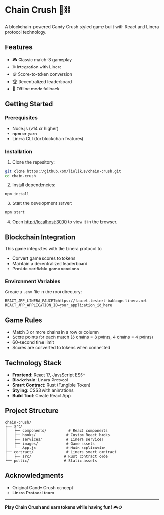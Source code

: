 
# Chain Crush 🍬⛓️

A blockchain-powered Candy Crush styled game built with React and Linera protocol technology.

## Features

- 🎮 Classic match-3 gameplay
- ⛓️ Integration with Linera
- 🪙 Score-to-token conversion
- 🏆 Decentralized leaderboard
- 💾 Offline mode fallback

## Getting Started

### Prerequisites

- Node.js (v14 or higher)
- npm or yarn
- Linera CLI (for blockchain features)

### Installation

1. Clone the repository:
```bash
git clone https://github.com/liolikus/chain-crush.git
cd chain-crush
```

2. Install dependencies:
```bash
npm install
```

3. Start the development server:
```bash
npm start
```

4. Open [http://localhost:3000](http://localhost:3000) to view it in the browser.

## Blockchain Integration

This game integrates with the Linera protocol to:
- Convert game scores to tokens
- Maintain a decentralized leaderboard
- Provide verifiable game sessions

### Environment Variables

Create a `.env` file in the root directory:

```env
REACT_APP_LINERA_FAUCET=https://faucet.testnet-babbage.linera.net
REACT_APP_APPLICATION_ID=your_application_id_here
```

## Game Rules

- Match 3 or more chains in a row or column
- Score points for each match (3 chains = 3 points, 4 chains = 4 points)
- 60-second time limit
- Scores are converted to tokens when connected

## Technology Stack

- **Frontend**: React 17, JavaScript ES6+
- **Blockchain**: Linera Protocol
- **Smart Contract**: Rust (Fungible Token)
- **Styling**: CSS3 with animations
- **Build Tool**: Create React App

## Project Structure

```
chain-crush/
├── src/
│   ├── components/          # React components
│   ├── hooks/              # Custom React hooks
│   ├── services/           # Linera services
│   ├── images/             # Game assets
│   └── App.js              # Main application
├── contract/               # Linera smart contract
│   ├── src/               # Rust contract code
└── public/                # Static assets
```


## Acknowledgments

- Original Candy Crush concept
- Linera Protocol team

---

**Play Chain Crush and earn tokens while having fun!** 🎮🪙




